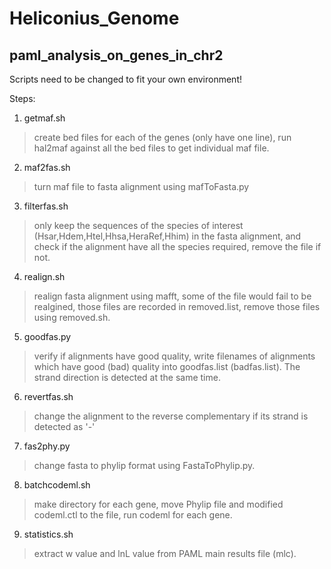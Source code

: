 # Heliconius_Genome
## paml_analysis_on_genes_in_chr2


Scripts need to be changed to fit your own environment!

Steps:
1. getmaf.sh
>create bed files for each of the genes (only have one line), run hal2maf against all the bed files to get individual maf file.
2. maf2fas.sh
>turn maf file to fasta alignment using mafToFasta.py
3. filterfas.sh
>only keep the sequences of the species of interest (Hsar,Hdem,Htel,Hhsa,HeraRef,Hhim) in the fasta alignment, and check if the alignment have all the species required, remove the file if not.
4. realign.sh
>realign fasta alignment using mafft, some of the file would fail to be realgined, those files are recorded in removed.list, remove those files using removed.sh.
5. goodfas.py
>verify if alignments have good quality, write filenames of alignments which have good (bad) quality into goodfas.list (badfas.list). The strand direction is detected at the same time.
6. revertfas.sh
>change the alignment to the reverse complementary if its strand is detected as '-'
7. fas2phy.py
>change fasta to phylip format using FastaToPhylip.py.
8. batchcodeml.sh
>make directory for each gene, move Phylip file and modified codeml.ctl to the file, run codeml for each gene.
9. statistics.sh
>extract w value and lnL value from PAML main results file (mlc).
